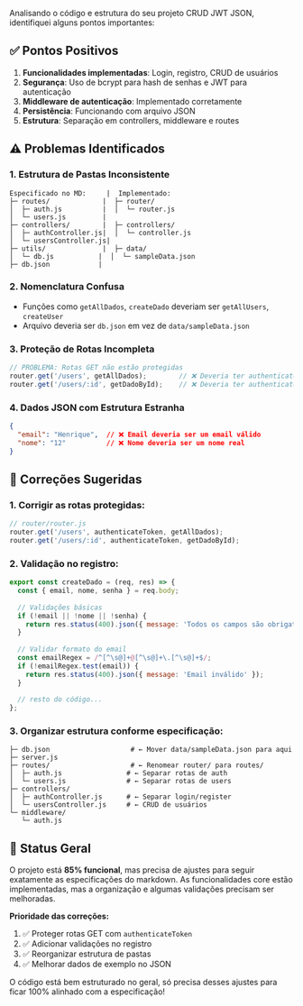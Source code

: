 Analisando o código e estrutura do seu projeto CRUD JWT JSON, identifiquei alguns pontos importantes:

## ✅ **Pontos Positivos**

1. **Funcionalidades implementadas**: Login, registro, CRUD de usuários
2. **Segurança**: Uso de bcrypt para hash de senhas e JWT para autenticação
3. **Middleware de autenticação**: Implementado corretamente
4. **Persistência**: Funcionando com arquivo JSON
5. **Estrutura**: Separação em controllers, middleware e routes

## ⚠️ **Problemas Identificados**

### 1. **Estrutura de Pastas Inconsistente**
```
Especificado no MD:     |  Implementado:
├─ routes/             |  ├─ router/
│  ├─ auth.js          |  │  └─ router.js
│  └─ users.js         |  
├─ controllers/        |  ├─ controllers/
│  ├─ authController.js|  │  └─ controller.js
│  └─ usersController.js|
├─ utils/              |  ├─ data/
│  └─ db.js           |  │  └─ sampleData.json
├─ db.json            |
```

### 2. **Nomenclatura Confusa**
- Funções como `getAllDados`, `createDado` deveriam ser `getAllUsers`, `createUser`
- Arquivo deveria ser `db.json` em vez de `data/sampleData.json`

### 3. **Proteção de Rotas Incompleta**
```javascript
// PROBLEMA: Rotas GET não estão protegidas
router.get('/users', getAllDados);        // ❌ Deveria ter authenticateToken
router.get('/users/:id', getDadoById);    // ❌ Deveria ter authenticateToken
```

### 4. **Dados JSON com Estrutura Estranha**
```json
{
  "email": "Henrique",  // ❌ Email deveria ser um email válido
  "nome": "12"          // ❌ Nome deveria ser um nome real
}
```

## 🔧 **Correções Sugeridas**

### 1. **Corrigir as rotas protegidas:**
```javascript
// router/router.js
router.get('/users', authenticateToken, getAllDados);
router.get('/users/:id', authenticateToken, getDadoById);
```

### 2. **Validação no registro:**
```javascript
export const createDado = (req, res) => {
  const { email, nome, senha } = req.body;
  
  // Validações básicas
  if (!email || !nome || !senha) {
    return res.status(400).json({ message: 'Todos os campos são obrigatórios' });
  }
  
  // Validar formato do email
  const emailRegex = /^[^\s@]+@[^\s@]+\.[^\s@]+$/;
  if (!emailRegex.test(email)) {
    return res.status(400).json({ message: 'Email inválido' });
  }
  
  // resto do código...
};
```

### 3. **Organizar estrutura conforme especificação:**
```
├─ db.json                    # ← Mover data/sampleData.json para aqui
├─ server.js
├─ routes/                    # ← Renomear router/ para routes/
│  ├─ auth.js                # ← Separar rotas de auth
│  └─ users.js               # ← Separar rotas de users  
├─ controllers/
│  ├─ authController.js      # ← Separar login/register
│  └─ usersController.js     # ← CRUD de usuários
└─ middleware/
   └─ auth.js
```

## 🎯 **Status Geral**

O projeto está **85% funcional**, mas precisa de ajustes para seguir exatamente as especificações do markdown. As funcionalidades core estão implementadas, mas a organização e algumas validações precisam ser melhoradas.

**Prioridade das correções:**
1. ✅ Proteger rotas GET com `authenticateToken`
2. ✅ Adicionar validações no registro
3. ✅ Reorganizar estrutura de pastas
4. ✅ Melhorar dados de exemplo no JSON

O código está bem estruturado no geral, só precisa desses ajustes para ficar 100% alinhado com a especificação!
